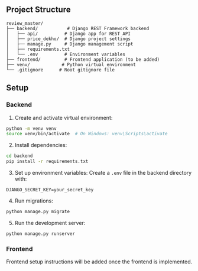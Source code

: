 ## Project Structure

```
review_master/
├── backend/           # Django REST Framework backend
│   ├── api/          # Django app for REST API
│   ├── price_dekho/  # Django project settings
│   ├── manage.py     # Django management script
│   ├── requirements.txt
│   └── .env          # Environment variables
├── frontend/         # Frontend application (to be added)
├── venv/            # Python virtual environment
└── .gitignore      # Root gitignore file
```

## Setup

### Backend
1. Create and activate virtual environment:
```bash
python -m venv venv
source venv/bin/activate  # On Windows: venv\Scripts\activate
```

2. Install dependencies:
```bash
cd backend
pip install -r requirements.txt
```

3. Set up environment variables:
Create a `.env` file in the backend directory with:
```
DJANGO_SECRET_KEY=your_secret_key
```

4. Run migrations:
```bash
python manage.py migrate
```

5. Run the development server:
```bash
python manage.py runserver
```

### Frontend
Frontend setup instructions will be added once the frontend is implemented.
